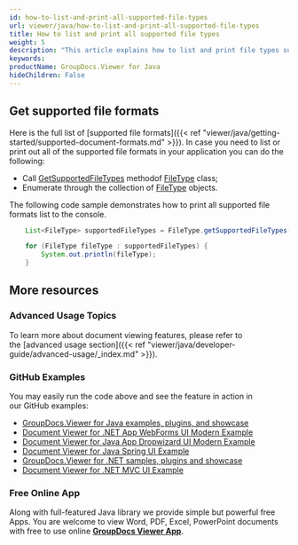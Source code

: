 ```yaml
---
id: how-to-list-and-print-all-supported-file-types
url: viewer/java/how-to-list-and-print-all-supported-file-types
title: How to list and print all supported file types
weight: 5
description: "This article explains how to list and print file types supported by GroupDocs.Viewer for Java using Java / C#."
keywords: 
productName: GroupDocs.Viewer for Java
hideChildren: False
---
```

## Get supported file formats

Here is the full list of [supported file formats]({{< ref "viewer/java/getting-started/supported-document-formats.md" >}}). In case you need to list or print out all of the supported file formats in your application you can do the following:

*   Call [GetSupportedFileTypes](https://apireference.groupdocs.com/java/viewer/groupdocs.viewer/filetype/methods/getsupportedfiletypes) methodof [FileType](https://apireference.groupdocs.com/java/viewer/groupdocs.viewer/filetype) class;
*   Enumerate through the collection of [FileType](https://apireference.groupdocs.com/java/viewer/groupdocs.viewer/filetype) objects. 

The following code sample demonstrates how to print all supported file formats list to the console.

```java
    List<FileType> supportedFileTypes = FileType.getSupportedFileTypes();

    for (FileType fileType : supportedFileTypes) {
        System.out.println(fileType);
    }
```

## More resources
### Advanced Usage Topics
To learn more about document viewing features, please refer to the [advanced usage section]({{< ref "viewer/java/developer-guide/advanced-usage/_index.md" >}}).

### GitHub Examples
You may easily run the code above and see the feature in action in our GitHub examples:
*   [GroupDocs.Viewer for Java examples, plugins, and showcase](https://github.com/groupdocs-viewer/GroupDocs.Viewer-for-Java)
*   [Document Viewer for .NET App WebForms UI Modern Example](https://github.com/groupdocs-viewer/GroupDocs.Viewer-for-Java-WebForms)    
*   [Document Viewer for Java App Dropwizard UI Modern Example](https://github.com/groupdocs-viewer/GroupDocs.Viewer-for-Java-Dropwizard)    
*   [Document Viewer for Java Spring UI Example](https://github.com/groupdocs-viewer/GroupDocs.Viewer-for-Java-Spring)
*   [GroupDocs.Viewer for .NET samples, plugins and showcase](https://github.com/groupdocs-viewer/GroupDocs.Viewer-for-.NET)
*   [Document Viewer for .NET MVC UI Example](https://github.com/groupdocs-viewer/GroupDocs.Viewer-for-Java-MVC)     

### Free Online App
Along with full-featured Java library we provide simple but powerful free Apps.
You are welcome to view Word, PDF, Excel, PowerPoint documents with free to use online **[GroupDocs Viewer App](https://products.groupdocs.app/viewer)**.